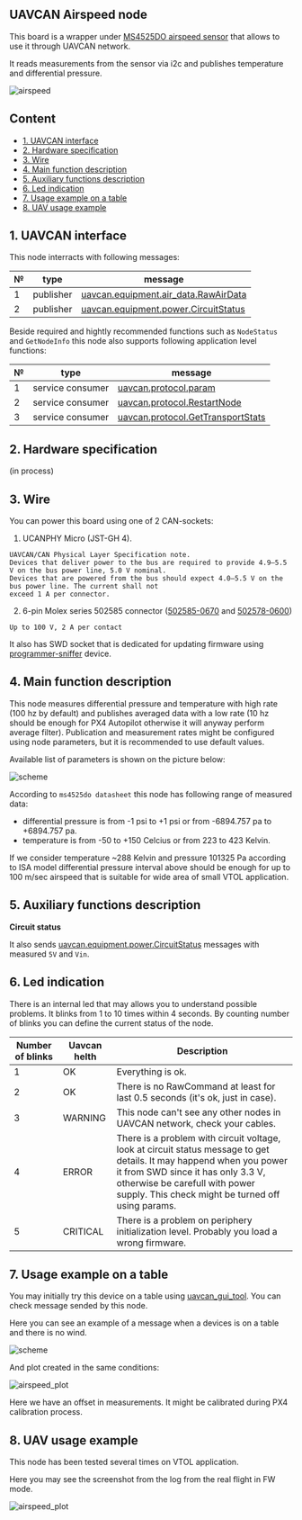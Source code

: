 ## UAVCAN Airspeed node

This board is a wrapper under [MS4525DO airspeed sensor](https://www.te.com/commerce/DocumentDelivery/DDEController?Action=showdoc&DocId=Data+Sheet%7FMS4525DO%7FB2%7Fpdf%7FEnglish%7FENG_DS_MS4525DO_B2.pdf%7FCAT-BLPS0002) that allows to use it through UAVCAN network.

It reads measurements from the sensor via i2c and publishes temperature and differential pressure.

![airspeed](airspeed.png?raw=true "airspeed")

## Content
  - [1. UAVCAN interface](#1-uavcan-interface)
  - [2. Hardware specification](#2-hardware-specification)
  - [3. Wire](#3-wire)
  - [4. Main function description](#4-main-function-description)
  - [5. Auxiliary functions description](#5-auxiliary-function-description)
  - [6. Led indication](#6-led-indication)
  - [7. Usage example on a table](#7-usage-example-on-a-table)
  - [8. UAV usage example](#8-uav-usage-example)

## 1. UAVCAN interface

This node interracts with following messages:

| № | type      | message  |
| - | --------- | -------- |
| 1 | publisher   | [uavcan.equipment.air_data.RawAirData](https://legacy.uavcan.org/Specification/7._List_of_standard_data_types/#rawairdata) |
| 2 | publisher   | [uavcan.equipment.power.CircuitStatus](https://legacy.uavcan.org/Specification/7._List_of_standard_data_types/#circuitstatus) |

Beside required and hightly recommended functions such as `NodeStatus` and `GetNodeInfo` this node also supports following application level functions:

| № | type      | message  |
| - | --------- | -------- |
| 1 | service consumer | [uavcan.protocol.param](https://legacy.uavcan.org/Specification/7._List_of_standard_data_types/#uavcanprotocolparam) |
| 2 | service consumer   | [uavcan.protocol.RestartNode](https://legacy.uavcan.org/Specification/7._List_of_standard_data_types/#restartnode) |
| 3 | service consumer   | [uavcan.protocol.GetTransportStats](https://legacy.uavcan.org/Specification/7._List_of_standard_data_types/#gettransportstats) |

## 2. Hardware specification

(in process)

## 3. Wire

You can power this board using one of 2 CAN-sockets:

1. UCANPHY Micro (JST-GH 4).
```
UAVCAN/CAN Physical Layer Specification note.
Devices that deliver power to the bus are required to provide 4.9–5.5 V on the bus power line, 5.0 V nominal.
Devices that are powered from the bus should expect 4.0–5.5 V on the bus power line. The current shall not
exceed 1 A per connector.
```
2. 6-pin Molex series 502585 connector ([502585-0670](https://www.molex.com/molex/products/part-detail/pcb_receptacles/5025850670) and [502578-0600](https://www.molex.com/molex/products/part-detail/crimp_housings/5025780600))

```
Up to 100 V, 2 A per contact
```

It also has SWD socket that is dedicated for updating firmware using [programmer-sniffer](doc/programmer_sniffer/README.md) device.

## 4. Main function description

This node measures differential pressure and temperature with high rate (100 hz by default) and publishes averaged data with a low rate (10 hz should be enough for PX4 Autopilot otherwise it will anyway perform average filter). Publication and measurement rates might be configured using node parameters, but it is recommended to use default values.

Available list of parameters is shown on the picture below:

![scheme](airspeed_params.png?raw=true "scheme")

According to `ms4525do datasheet` this node has following range of measured data:
- differential pressure is from -1 psi to +1 psi or from -6894.757 pa to +6894.757 pa.
- temperature is from -50 to +150 Celcius or from 223 to 423 Kelvin.

If we consider temperature ~288 Kelvin and pressure 101325 Pa according to ISA model differential pressure interval above should be enough for up to 100 m/sec airspeed that is suitable for wide area of small VTOL application.


## 5. Auxiliary functions description

**Circuit status**

It also sends [uavcan.equipment.power.CircuitStatus](https://legacy.uavcan.org/Specification/7._List_of_standard_data_types/#circuitstatus) messages with measured `5V` and `Vin`.

## 6. Led indication

There is an internal led that may allows you to understand possible problems. It blinks from 1 to 10 times within 4 seconds. By counting number of blinks you can define the current status of the node.

| Number of blinks | Uavcan helth   | Description                     |
| ---------------- | -------------- | ------------------------------- |
| 1                | OK             | Everything is ok.                |
| 2                | OK             | There is no RawCommand at least for last 0.5 seconds (it's ok, just in case). |
| 3                | WARNING        | This node can't see any other nodes in UAVCAN network, check your cables. |
| 4                | ERROR          | There is a problem with circuit voltage, look at circuit status message to get details. It may happend when you power it from SWD since it has only 3.3 V, otherwise be carefull with power supply. This check might be turned off using params. |
| 5                | CRITICAL       | There is a problem on periphery initialization level. Probably you load a wrong firmware. |


## 7. Usage example on a table

You may initially try this device on a table using [uavcan_gui_tool](https://github.com/UAVCAN/gui_tool). You can check message sended by this node.

Here you can see an example of a message when a devices is on a table and there is no wind.

![scheme](airspeed_message.png?raw=true "scheme")

And plot created in the same conditions:

![airspeed_plot](airspeed_plot.png?raw=true "airspeed_plot")

Here we have an offset in measurements. It might be calibrated during PX4 calibration process.

## 8. UAV usage example

This node has been tested several times on VTOL application.

Here you may see the screenshot from the log from the real flight in FW mode.

![airspeed_plot](px4_log_airspeed_2021_10_18.png?raw=true "airspeed_plot")
